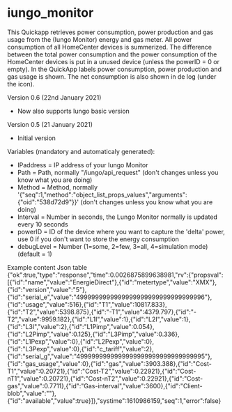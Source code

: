 # iungo_monitor
This Quickapp retrieves power consumption, power production and gas usage from the (Iungo Monitor) energy and gas meter. 
All power consumption of all HomeCenter devices is summerized. 
The difference between the total power consumption and the power consumption of the HomeCenter devices is put in a unused device (unless the powerID = 0 or empty). 
In the QuickApp labels power consumption, power production and gas usage is shown. 
The net consumption is also shown in de log (under the icon). 


Version 0.6 (22nd January 2021)
- Now also supports Iungo basic version

Version 0.5 (21 January 2021)
- Initial version


Variables (mandatory and automaticaly generated): 
- IPaddress = IP address of your Iungo Monitor
- Path = Path, normally "/iungo/api_request" (don't changes unless you know what you are doing)
- Method = Method, normally '{"seq":1,"method":"object_list_props_values","arguments":{"oid":"538d72d9"}}' (don't changes unless you know what you are doing)
- Interval = Number in seconds, the Lungo Monitor normally is updated every 10 seconds
- powerID = ID of the device where you want to capture the 'delta' power, use 0 if you don't want to store the energy consumption
- debugLevel = Number (1=some, 2=few, 3=all, 4=simulation mode) (default = 1)

Example content Json table
{"ok":true,"type":"response","time":0.0026875899638981,"rv":{"propsval":[{"id":"name","value":"EnergieDirect"},{"id":"metertype","value":"XMX"},{"id":"version","value":"5"},{"id":"serial_e","value":"4999999999999999999999999999999996"},{"id":"usage","value":516},{"id":"T1","value":10817.833},{"id":"T2","value":5398.875},{"id":"-T1","value":4379.797},{"id":"-T2","value":9959.182},{"id":"L1I","value":1},{"id":"L2I","value":1},{"id":"L3I","value":2},{"id":"L1Pimp","value":0.054},{"id":"L2Pimp","value":0.125},{"id":"L3Pimp","value":0.336},{"id":"L1Pexp","value":0},{"id":"L2Pexp","value":0},{"id":"L3Pexp","value":0},{"id":"c_tariff","value":2},{"id":"serial_g","value":"4999999999999999999999999999999995"},{"id":"gas_usage","value":0},{"id":"gas","value":3903.388},{"id":"Cost-T1","value":0.20721},{"id":"Cost-T2","value":0.22921},{"id":"Cost-nT1","value":0.20721},{"id":"Cost-nT2","value":0.22921},{"id":"Cost-gas","value":0.7711},{"id":"Gas-interval","value":3600},{"id":"Client-blob","value":""},{"id":"available","value":true}]},"systime":1610986159,"seq":1,"error":false}
